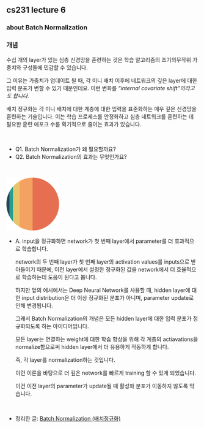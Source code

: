 ## cs231 lecture 6
### about Batch Normalization

### 개념

수십 개의 layer가 있는 심층 신경망을 훈련하는 것은 학습 알고리즘의 초기의무작위 가중치와 구성들에 민감할 수 있습니다.

그 이유는 가중치가 업데이트 될 때, 각 미니 배치 이후에 네트워크의 깊은 layer에 대한 입력 분포가 변할 수 있기 때문인데요. 이런 변화를 “*internal covariate shift”이라고도 합니다.*

배치 정규화는 각 미니 배치에 대한 계층에 대한 입력을 표준화하는 매우 깊은 신경망을 훈련하는 기술입니다. 이는 학습 프로세스를 안정화하고 심층 네트워크를 훈련하는 데 필요한 훈련 에포크 수를 획기적으로 줄이는 효과가 있습니다.

<br/>

- Q1. Batch Normalization가 왜 필요할까요?
- Q2. Batch Normalization의 효과는 무엇인가요?

<br/>

![img_3.png](img_3.png)

- A. input을 정규화하면 network가 첫 번째 layer에서 parameter를 더 효과적으로 학습합니다.

    network의 두 번째 layer가 첫 번째 layer의 activation values를 inputs으로 받아들이기 때문에, 이전 layer에서 설정한 정규화된 값을 network에서 더 효율적으로 학습하는데 도움이 된다고 봅니다.

    하지만 앞의 예시에서는 Deep Neural Network를 사용할 때, hidden layer에 대한 input distribution은 더 이상 정규화된 분포가 아니며, parameter update로 인해 변경됩니다.

    그래서 Batch Normalization의 개념은 모든 hidden layer에 대한 입력 분포가 정규화되도록 하는 아이디어입니다.

    모든 layer는 연결하는 weight에 대한 학습 향상을 위해 각 계층의 actiavations을 normalize함으로써 hidden layer에서 더 유용하게 작동하게 합니다.

    즉, 각 layer를 normalization하는 것입니다.

    이런 이론을 바탕으로 더 깊은 network를 빠르게 training 할 수 있게 되었습니다.

    이건 이전 layer의 parameter가 update될 때 활성화 분포가 이동하지 않도록 막습니다.

<br/>

- 정리한 글: [Batch Normalization (배치정규화)](https://velog.io/@cha-suyeon/DL-Batch-Normalization-%EB%B0%B0%EC%B9%98%EC%A0%95%EA%B7%9C%ED%99%94)